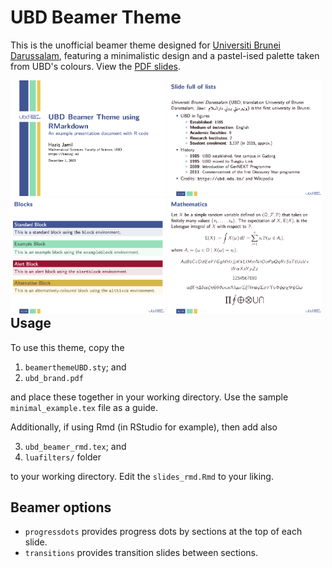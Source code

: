 # UBD Beamer Theme

This is the unofficial beamer theme designed for [Universiti Brunei Darussalam](https://ubd.edu.bn), featuring a minimalistic design and a pastel-ised palette taken from UBD's colours.
View the [PDF slides](https://github.com/haziqj/ubd-beamer/blob/main/slides_rmd.pdf).

<div style="float:left">
  <img src="images/slides-1.png" width="49%" border=0>
  <img src="images/slides-2.png" width="49%" border=0>
  <img src="images/slides-3.png" width="49%" border=0>
  <img src="images/slides-4.png" width="49%" border=0>
</div>

## Usage

To use this theme, copy the 

1. `beamerthemeUBD.sty`; and
2. `ubd_brand.pdf` 

and place these together in your working directory.
Use the sample `minimal_example.tex` file as a guide.

Additionally, if using Rmd (in RStudio for example), then add also

3. `ubd_beamer_rmd.tex`; and
4. `luafilters/` folder

to your working directory.
Edit the `slides_rmd.Rmd` to your liking.

## Beamer options

- `progressdots` provides progress dots by sections at the top of each slide.
- `transitions` provides transition slides between sections.
